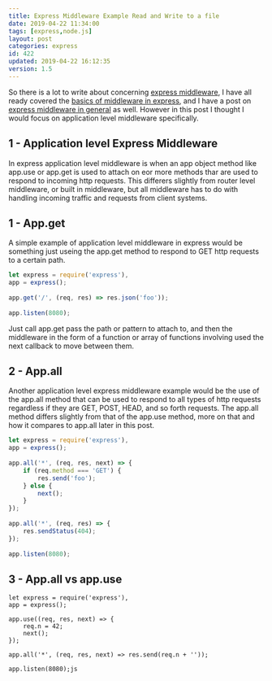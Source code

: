 ```yaml
---
title: Express Middleware Example Read and Write to a file
date: 2019-04-22 11:34:00
tags: [express,node.js]
layout: post
categories: express
id: 422
updated: 2019-04-22 16:12:35
version: 1.5
---
```


So there is a lot to write about concerning [express middleware](https://expressjs.com/en/guide/using-middleware.html#middleware.application), I have all ready covered the [basics of middleware in express](/2019/04/19/express-middleware-basics/), and I have a post on [express middleware in general](/2018/06/25/express-middleware/) as well. However in this post I thought I would focus on application level middleware specifically.

<!-- more -->

## 1 - Application level Express Middleware

In express application level middleware is when an app object method like app.use or app.get is used to attach on eor more methods thar are used to respond to incoming http requests. This differers slightly from router level middleware, or built in middleware, but all middleware has to do with handling incoming traffic and requests from client systems.

## 1 - App.get

A simple example of application level middleware in  express would be something just useing the app.get method to respond to GET http requests to a certain path. 

```js
let express = require('express'),
app = express();
 
app.get('/', (req, res) => res.json('foo'));
 
app.listen(8080);
```

Just call app.get pass the path or pattern to attach to, and then the middleware in the form of a function or array of functions involving used the next callback to move between them.

## 2 - App.all

Another application level express middleware example would be the use of the app.all method that can be used to respond to all types of http requests regardless if they are GET, POST, HEAD, and so forth requests. The app.all method differs slightly from that of the app.use method, more on that and how it compares to app.all later in this post.

```js
let express = require('express'),
app = express();
 
app.all('*', (req, res, next) => {
    if (req.method === 'GET') {
        res.send('foo');
    } else {
        next();
    }
});
 
app.all('*', (req, res) => {
    res.sendStatus(404);
});
 
app.listen(8080);
```

## 3 - App.all vs app.use

```
let express = require('express'),
app = express();
 
app.use((req, res, next) => {
    req.n = 42;
    next();
});
 
app.all('*', (req, res, next) => res.send(req.n + ''));
 
app.listen(8080);js
```
